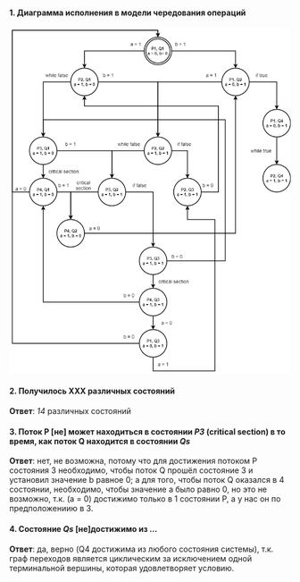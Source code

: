 #### 1. Диаграмма исполнения в модели чередования операций

![](possible_variants.png)

#### 2. Получилось XXX различных состояний

**Ответ**: *14* различных состояний

#### 3. Поток **P** [не] может находиться в состоянии *P3* (critical section) в то время, как поток **Q** находится в состоянии *Qs*

**Ответ**: нет, не возможна, потому что для достижения потоком Р состояния 3 необходимо, чтобы поток Q прошёл состояние 3 и установил значение b равное 0; а для того, чтобы поток Q оказался в 4 состоянии, необходимо, чтобы значение а было равно 0, но это не возможно, т.к. (а = 0) достижимо только в 1 состоянии Р, а у нас он по предположениию в 3.

#### 4. Состояние *Qs* [не]достижимо из ...

**Ответ**: да, верно (Q4 достижима из любого состояния системы), т.к. граф переходов является циклическим за исключением одной терминальной вершины, которая удовлетворяет условию.
